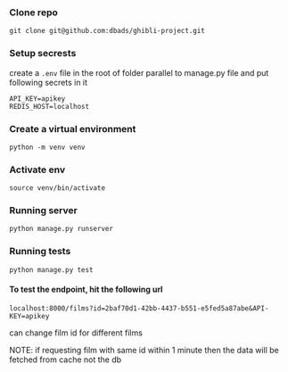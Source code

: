 ### Clone repo
`git clone git@github.com:dbads/ghibli-project.git`

### Setup secrests
create a `.env` file in the root of folder parallel to manage.py file and put following secrets in it

`API_KEY=apikey` <br>
`REDIS_HOST=localhost`

### Create a virtual environment
`python -m venv venv`

### Activate env
`source venv/bin/activate`

### Running server
`python manage.py runserver`

### Running tests
`python manage.py test`

#### To test the endpoint, hit the following url
`localhost:8000/films?id=2baf70d1-42bb-4437-b551-e5fed5a87abe&API-KEY=apikey`

can change film id for different films

NOTE:
if requesting film with same id within 1 minute then the data will be fetched from cache not the db